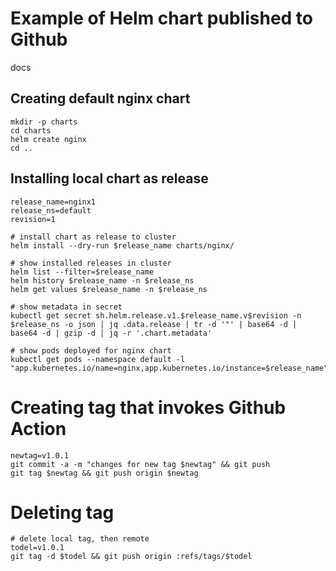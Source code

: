 # Example of Helm chart published to Github

docs

## Creating default nginx chart
```
mkdir -p charts
cd charts
helm create nginx
cd ..
```

## Installing local chart as release

```
release_name=nginx1
release_ns=default
revision=1

# install chart as release to cluster
helm install --dry-run $release_name charts/nginx/

# show installed releases in cluster
helm list --filter=$release_name
helm history $release_name -n $release_ns
helm get values $release_name -n $release_ns

# show metadata in secret
kubectl get secret sh.helm.release.v1.$release_name.v$revision -n $release_ns -o json | jq .data.release | tr -d '"' | base64 -d | base64 -d | gzip -d | jq -r '.chart.metadata'

# show pods deployed for nginx chart
kubectl get pods --namespace default -l "app.kubernetes.io/name=nginx,app.kubernetes.io/instance=$release_name"

```

# Creating tag that invokes Github Action

```
newtag=v1.0.1
git commit -a -m "changes for new tag $newtag" && git push
git tag $newtag && git push origin $newtag
```

# Deleting tag

```
# delete local tag, then remote
todel=v1.0.1
git tag -d $todel && git push origin :refs/tags/$todel
```

